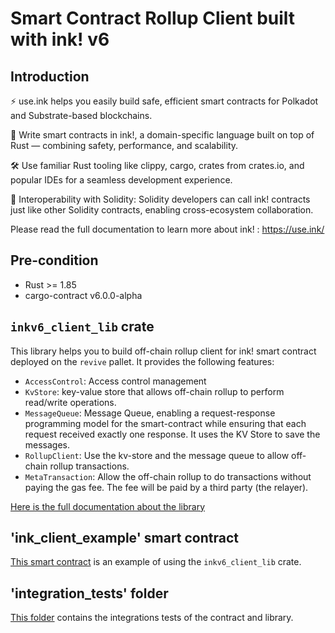 # Smart Contract Rollup Client built with ink! v6

## Introduction

⚡️ use.ink helps you easily build safe, efficient smart contracts for Polkadot and Substrate-based blockchains.

🚀 Write smart contracts in ink!, a domain-specific language built on top of Rust — combining safety, performance, and scalability.

🛠 Use familiar Rust tooling like clippy, cargo, crates from crates.io, and popular IDEs for a seamless development experience.

🤝 Interoperability with Solidity: Solidity developers can call ink! contracts just like other Solidity contracts, enabling cross-ecosystem collaboration.

Please read the full documentation to learn more about ink! : https://use.ink/

## Pre-condition

- Rust >= 1.85
- cargo-contract v6.0.0-alpha

## `inkv6_client_lib` crate

This library helps you to build off-chain rollup client for ink! smart contract deployed on the `revive` pallet.
It provides the following features:
- `AccessControl`: Access control management
- `KvStore`: key-value store that allows off-chain rollup to perform read/write operations.
- `MessageQueue`: Message Queue, enabling a request-response programming model for the smart-contract while ensuring that each request received exactly one response. It uses the KV Store to save the messages.
- `RollupClient`: Use the kv-store and the message queue to allow off-chain rollup transactions.
- `MetaTransaction`: Allow the off-chain rollup to do transactions without paying the gas fee. The fee will be paid by a third party (the relayer).

[Here is the full documentation about the library](./ink_client_lib)

## 'ink_client_example' smart contract

[This smart contract](./ink_client_example) is an example of using the `inkv6_client_lib` crate.

## 'integration_tests' folder

[This folder](./integration_tests) contains the integrations tests of the contract and library.